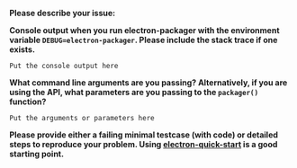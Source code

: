 **Please describe your issue:**


<!-- For bugs and questions, please answer these questions to the best of your ability. -->

**Console output when you run electron-packager with the environment variable `DEBUG=electron-packager`. Please include the stack trace if one exists.**

```
Put the console output here
```

**What command line arguments are you passing? Alternatively, if you are using the API, what
parameters are you passing to the `packager()` function?**

```
Put the arguments or parameters here
```

**Please provide either a failing minimal testcase (with code) or detailed steps to reproduce your
problem. Using [electron-quick-start](https://github.com/electron/electron-quick-start) is a good
starting point.**


